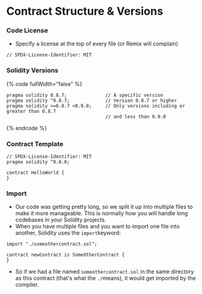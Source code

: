# Contract Structure & Versions

### Code License

* Specify a license at the top of every file (or Remix will complain)

```solidity
// SPDX-License-Identifier: MIT
```

### Solidity Versions

{% code fullWidth="false" %}
```solidity
pragma solidity 0.8.7;              // A specific version
pragma solidity ^0.8.7;             // Version 0.8.7 or higher
pragma solidity >=0.8.7 <0.9.0;     // Only versions including or greater than 0.8.7 
                                    // and less than 0.9.0
```
{% endcode %}

### Contract Template

```solidity
// SPDX-License-Identifier: MIT
pragma solidity ^0.8.0;

contract HelloWorld {
}
```

### Import

* Our code was getting pretty long, so we split it up into multiple files to make it more manageable. This is normally how you will handle long codebases in your Solidity projects.
* When you have multiple files and you want to import one file into another, Solidity uses the `import`keyword:

```solidity
import "./someothercontract.sol";

contract newContract is SomeOtherContract {
}
```

* So if we had a file named `someothercontract.sol` in the same directory as this contract (that's what the `./`means), it would get imported by the compiler.
